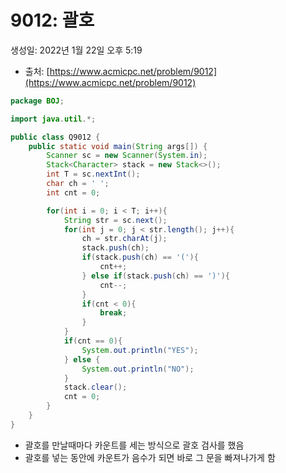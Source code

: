 # 9012: 괄호

생성일: 2022년 1월 22일 오후 5:19

- 출처: [https://www.acmicpc.net/problem/9012](https://www.acmicpc.net/problem/9012)

```java
package BOJ;

import java.util.*;

public class Q9012 {
    public static void main(String args[]) {
        Scanner sc = new Scanner(System.in);
        Stack<Character> stack = new Stack<>();
        int T = sc.nextInt();
        char ch = ' ';
        int cnt = 0;

        for(int i = 0; i < T; i++){
            String str = sc.next();
            for(int j = 0; j < str.length(); j++){
                ch = str.charAt(j);
                stack.push(ch);
                if(stack.push(ch) == '('){
                    cnt++;
                } else if(stack.push(ch) == ')'){
                    cnt--;
                }
                if(cnt < 0){
                    break;
                }
            }
            if(cnt == 0){
                System.out.println("YES");
            } else {
                System.out.println("NO");
            }
            stack.clear();
            cnt = 0;
        }
    }
}
```

- 괄호를 만날때마다 카운트를 세는 방식으로 괄호 검사를 했음
- 괄호를 넣는 동안에 카운트가 음수가 되면 바로 그 문을 빠져나가게 함